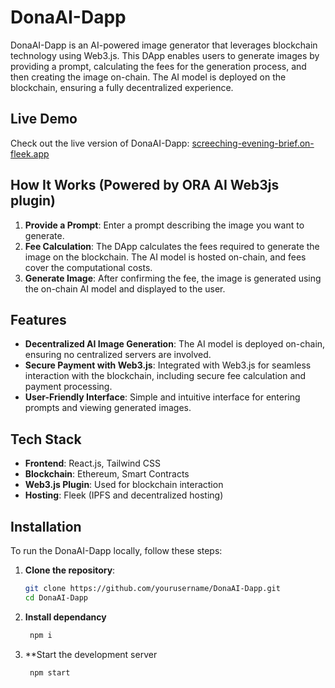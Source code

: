 # DonaAI-Dapp

DonaAI-Dapp is an AI-powered image generator that leverages blockchain technology using Web3.js. This DApp enables users to generate images by providing a prompt, calculating the fees for the generation process, and then creating the image on-chain. The AI model is deployed on the blockchain, ensuring a fully decentralized experience.

## Live Demo

Check out the live version of DonaAI-Dapp: [screeching-evening-brief.on-fleek.app](https://screeching-evening-brief.on-fleek.app)

## How It Works (Powered by ORA AI Web3js plugin)

1. **Provide a Prompt**: Enter a prompt describing the image you want to generate.
2. **Fee Calculation**: The DApp calculates the fees required to generate the image on the blockchain. The AI model is hosted on-chain, and fees cover the computational costs.
3. **Generate Image**: After confirming the fee, the image is generated using the on-chain AI model and displayed to the user.

## Features

- **Decentralized AI Image Generation**: The AI model is deployed on-chain, ensuring no centralized servers are involved.
- **Secure Payment with Web3.js**: Integrated with Web3.js for seamless interaction with the blockchain, including secure fee calculation and payment processing.
- **User-Friendly Interface**: Simple and intuitive interface for entering prompts and viewing generated images.

## Tech Stack

- **Frontend**: React.js, Tailwind CSS
- **Blockchain**: Ethereum, Smart Contracts
- **Web3.js Plugin**: Used for blockchain interaction
- **Hosting**: Fleek (IPFS and decentralized hosting)

## Installation

To run the DonaAI-Dapp locally, follow these steps:

1. **Clone the repository**:

   ```bash
   git clone https://github.com/yourusername/DonaAI-Dapp.git
   cd DonaAI-Dapp

2. **Install dependancy**
   ```bash
    npm i
   
3. **Start the development server
    ```bash
     npm start
